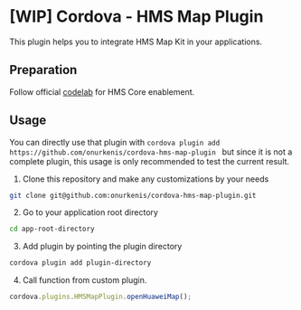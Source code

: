 # [WIP] Cordova - HMS Map Plugin

This plugin helps you to integrate HMS Map Kit in your applications.

## Preparation

Follow official [codelab](https://developer.huawei.com/consumer/en/codelab/HMSPreparation/index.html#0) for HMS Core enablement.

## Usage

You can directly use that plugin with ```cordova plugin add https://github.com/onurkenis/cordova-hms-map-plugin ``` but since it is not a complete plugin, this usage is only recommended to test the current result.


1. Clone this repository and make any customizations by your needs

```sh
git clone git@github.com:onurkenis/cordova-hms-map-plugin.git
```

2. Go to your application root directory

```sh
cd app-root-directory
```

3. Add plugin by pointing the plugin directory

```sh
cordova plugin add plugin-directory
```

4. Call function from custom plugin.

```js
cordova.plugins.HMSMapPlugin.openHuaweiMap();
```

